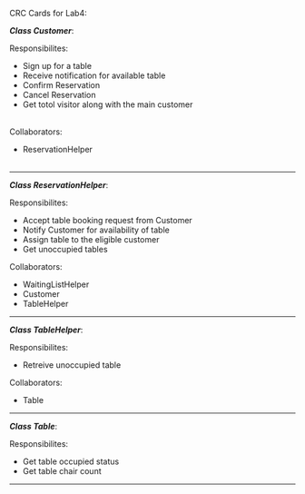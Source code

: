 CRC Cards for Lab4:

**_Class Customer_**:

Responsibilites:
 - Sign up for a table</br>
 - Receive notification for available table</br>
 - Confirm Reservation</br>
 - Cancel Reservation</br>
 - Get totol visitor along with the main customer</br></br>
 
 Collaborators:
 - ReservationHelper</br></br>
 ------------------------------------------------------------------------------------------------------------------------------
 
 **_Class ReservationHelper_**:

Responsibilites:
 - Accept table booking request from Customer</br>
 - Notify Customer for availability of table</br>
 - Assign table to the eligible customer</br>
 - Get unoccupied tables</br>
 
 Collaborators:
 - WaitingListHelper</br>
 - Customer</br>
 - TableHelper</br>
 ------------------------------------------------------------------------------------------------------------------------------
 
 **_Class TableHelper_**:

Responsibilites:
 - Retreive unoccupied table</br>
 
 Collaborators:
 - Table</br>
 ------------------------------------------------------------------------------------------------------------------------------
 
  **_Class Table_**:
 
 Responsibilites:
 - Get table occupied status</br>
 - Get table chair count</br>

 ------------------------------------------------------------------------------------------------------------------------------
 

